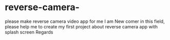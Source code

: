 # reverse-camera-
please make reverse camera video app for me
I am New  comer in this field, please help me to create my first project about reverse camera app with splash screen 
Regards
